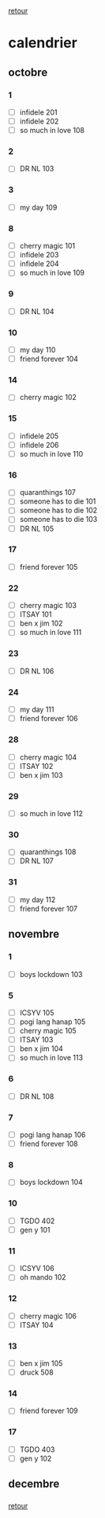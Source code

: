 [retour](./../index.html)

# calendrier

## octobre
### 1
* [ ] infidele 201
* [ ] infidele 202
* [ ] so much in love 108
### 2
* [ ] DR NL 103
### 3
* [ ] my day 109
### 8
* [ ] cherry magic 101
* [ ] infidele 203
* [ ] infidele 204
* [ ] so much in love 109
### 9
* [ ] DR NL 104
### 10
* [ ] my day 110
* [ ] friend forever 104
### 14
* [ ] cherry magic 102
### 15
* [ ] infidele 205
* [ ] infidele 206
* [ ] so much in love 110
### 16
* [ ] quaranthings 107
* [ ] someone has to die 101
* [ ] someone has to die 102
* [ ] someone has to die 103
* [ ] DR NL 105
### 17
* [ ] friend forever 105
### 22
* [ ] cherry magic 103
* [ ] ITSAY 101
* [ ] ben x jim 102
* [ ] so much in love 111
### 23
* [ ] DR NL 106
### 24
* [ ] my day 111
* [ ] friend forever 106
### 28
* [ ] cherry magic 104
* [ ] ITSAY 102
* [ ] ben x jim 103
### 29
* [ ] so much in love 112
### 30
* [ ] quaranthings 108
* [ ] DR NL 107
### 31
* [ ] my day 112
* [ ] friend forever 107

## novembre
### 1
* [ ] boys lockdown 103
### 5
* [ ] ICSYV 105
* [ ] pogi lang hanap 105
* [ ] cherry magic 105
* [ ] ITSAY 103
* [ ] ben x jim 104
* [ ] so much in love 113
### 6
* [ ] DR NL 108
### 7
* [ ] pogi lang hanap 106
* [ ] friend forever 108
### 8
* [ ] boys lockdown 104
### 10
* [ ] TGDO 402
* [ ] gen y 101
### 11
* [ ] ICSYV 106
* [ ] oh mando 102
### 12
* [ ] cherry magic 106
* [ ] ITSAY 104
### 13
* [ ] ben x jim 105
* [ ] druck 508
### 14
* [ ] friend forever 109
### 17
* [ ] TGDO 403
* [ ] gen y 102
### 
### 
### 
### 
### 
### 
### 
### 
### 
### 
### 
### 
### 
### 
### 
### 
### 
### 
### 
### 
### 
### 
### 
### 
### 
### 
### 
### 
### 
### 
### 


## decembre

### 
### 
### 
### 
### 
### 
### 
### 
### 





[retour](./../index.html)